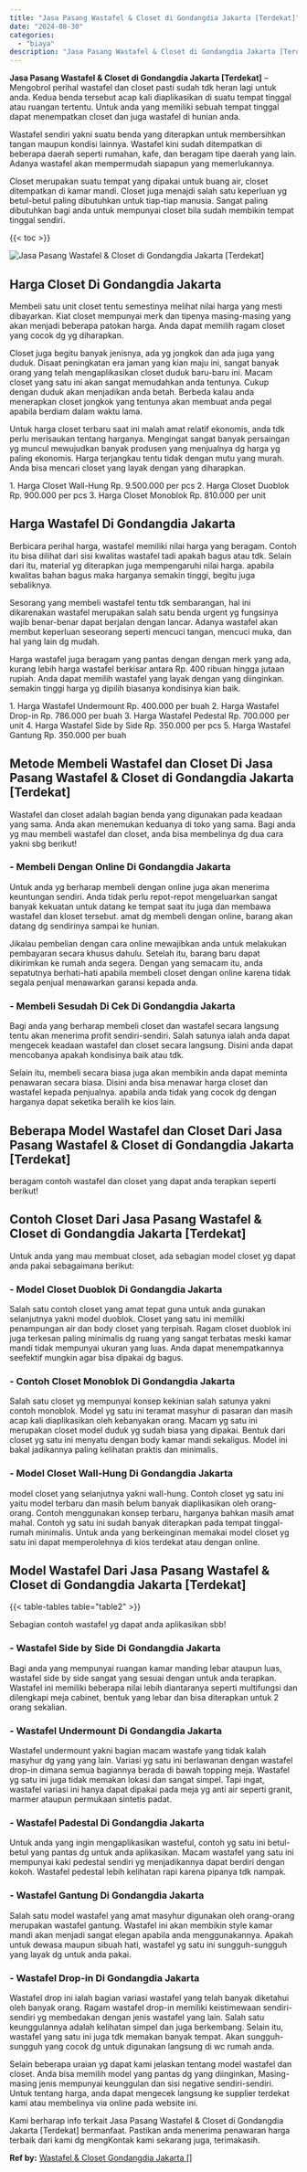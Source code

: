 ```yaml
---
title: "Jasa Pasang Wastafel & Closet di Gondangdia Jakarta [Terdekat]"
date: "2024-08-30"
categories: 
  - "biaya"
description: "Jasa Pasang Wastafel & Closet di Gondangdia Jakarta [Terdekat]. Kami berharap info terkait Jasa Pasang Wastafel & Closet di Gondangdia Jakarta [Terdekat] b..."
---
```


**Jasa Pasang Wastafel & Closet di Gondangdia Jakarta \[Terdekat\]** – Mengobrol perihal wastafel dan closet pasti sudah tdk heran lagi untuk anda. Kedua benda tersebut acap kali diaplikasikan di suatu tempat tinggal atau ruangan tertentu. Untuk anda yang memiliki sebuah tempat tinggal dapat menempatkan closet dan juga wastafel di hunian anda.

Wastafel sendiri yakni suatu benda yang diterapkan untuk membersihkan tangan maupun kondisi lainnya. Wastafel kini sudah ditempatkan di beberapa daerah seperti rumahan, kafe, dan beragam tipe daerah yang lain. Adanya wastafel akan mempermudah siapapun yang memerlukannya.

Closet merupakan suatu tempat yang dipakai untuk buang air, closet ditempatkan di kamar mandi. Closet juga menajdi salah satu keperluan yg betul-betul paling dibutuhkan untuk tiap-tiap manusia. Sangat paling dibutuhkan bagi anda untuk mempunyai closet bila sudah membikin tempat tinggal sendiri.

{{< toc >}}

![Jasa Pasang Wastafel & Closet di Gondangdia Jakarta [Terdekat]](/images/wastafel-closet-murah61.png)

## Harga Closet Di Gondangdia Jakarta

Membeli satu unit closet tentu semestinya melihat nilai harga yang mesti dibayarkan. Kiat closet mempunyai merk dan tipenya masing-masing yang akan menjadi beberapa patokan harga. Anda dapat memilih ragam closet yang cocok dg yg diharapkan.

Closet juga begitu banyak jenisnya, ada yg jongkok dan ada juga yang duduk. Disaat peningkatan era jaman yang kian maju ini, sangat banyak orang yang telah mengaplikasikan closet duduk baru-baru ini. Macam closet yang satu ini akan sangat memudahkan anda tentunya. Cukup dengan duduk akan menjadikan anda betah. Berbeda kalau anda menerapkan closet jongkok yang tentunya akan membuat anda pegal apabila berdiam dalam waktu lama.

Untuk harga closet terbaru saat ini malah amat relatif ekonomis, anda tdk perlu merisaukan tentang harganya. Mengingat sangat banyak persaingan yg muncul mewujudkan banyak produsen yang menjualnya dg harga yg paling ekonomis. Harga terjangkau tentu tidak dengan mutu yang murah. Anda bisa mencari closet yang layak dengan yang diharapkan.

1\. Harga Closet Wall-Hung Rp. 9.500.000 per pcs 2. Harga Closet Duoblok Rp. 900.000 per pcs 3. Harga Closet Monoblok Rp. 810.000 per unit

## Harga Wastafel Di Gondangdia Jakarta

Berbicara perihal harga, wastafel memiliki nilai harga yang beragam. Contoh itu bisa dilihat dari sisi kwalitas wastafel tadi apakah bagus atau tdk. Selain dari itu, material yg diterapkan juga mempengaruhi nilai harga. apabila kwalitas bahan bagus maka harganya semakin tinggi, begitu juga sebaliknya.

Sesorang yang membeli wastafel tentu tdk sembarangan, hal ini dikarenakan wastafel merupakan salah satu benda urgent yg fungsinya wajib benar-benar dapat berjalan dengan lancar. Adanya wastafel akan membut keperluan seseorang seperti mencuci tangan, mencuci muka, dan hal yang lain dg mudah.

Harga wastafel juga beragam yang pantas dengan dengan merk yang ada, kurang lebih harga wastafel berkisar antara Rp. 400 ribuan hingga jutaan rupiah. Anda dapat memilih wastafel yang layak dengan yang diinginkan. semakin tinggi harga yg dipilih biasanya kondisinya kian baik.

1\. Harga Wastafel Undermount Rp. 400.000 per buah 2. Harga Wastafel Drop-in Rp. 786.000 per buah 3. Harga Wastafel Pedestal Rp. 700.000 per unit 4. Harga Wastafel Side by Side Rp. 350.000 per pcs 5. Harga Wastafel Gantung Rp. 350.000 per buah

## Metode Membeli Wastafel dan Closet Di Jasa Pasang Wastafel & Closet di Gondangdia Jakarta \[Terdekat\]

Wastafel dan closet adalah bagian benda yang digunakan pada keadaan yang sama. Anda akan menemukan keduanya di toko yang sama. Bagi anda yg mau membeli wastafel dan closet, anda bisa membelinya dg dua cara yakni sbg berikut!

### \- Membeli Dengan Online Di Gondangdia Jakarta

Untuk anda yg berharap membeli dengan online juga akan menerima keuntungan sendiri. Anda tidak perlu repot-repot mengeluarkan sangat banyak kekuatan untuk datang ke tempat saat itu juga dan membawa wastafel dan kloset tersebut. amat dg membeli dengan online, barang akan datang dg sendirinya sampai ke hunian.

Jikalau pembelian dengan cara online mewajibkan anda untuk melakukan pembayaran secara khusus dahulu. Setelah itu, barang baru dapat dikirimkan ke rumah anda segera. Dengan yang semacam itu, anda sepatutnya berhati-hati apabila membeli closet dengan online karena tidak segala penjual menawarkan garansi kepada anda.

### \- Membeli Sesudah Di Cek Di Gondangdia Jakarta

Bagi anda yang berharap membeli closet dan wastafel secara langsung tentu akan menerima profit sendiri-sendiri. Salah satunya ialah anda dapat mengecek keadaan wastafel dan closet secara langsung. Disini anda dapat mencobanya apakah kondisinya baik atau tdk.

Selain itu, membeli secara biasa juga akan membikin anda dapat meminta penawaran secara biasa. Disini anda bisa menawar harga closet dan wastafel kepada penjualnya. apabila anda tidak yang cocok dg dengan harganya dapat seketika beralih ke kios lain.

## Beberapa Model Wastafel dan Closet Dari Jasa Pasang Wastafel & Closet di Gondangdia Jakarta \[Terdekat\]

beragam contoh wastafel dan closet yang dapat anda terapkan seperti berikut!

## Contoh Closet Dari Jasa Pasang Wastafel & Closet di Gondangdia Jakarta \[Terdekat\]

Untuk anda yang mau membuat closet, ada sebagian model closet yg dapat anda pakai sebagaimana berikut:

### \- Model Closet Duoblok Di Gondangdia Jakarta

Salah satu contoh closet yang amat tepat guna untuk anda gunakan selanjutnya yakni model duoblok. Closet yang satu ini memiliki penampungan air dan body closet yang terpisah. Ragam closet duoblok ini juga terkesan paling minimalis dg ruang yang sangat terbatas meski kamar mandi tidak mempunyai ukuran yang luas. Anda dapat menempatkannya seefektif mungkin agar bisa dipakai dg bagus.

### \- Contoh Closet Monoblok Di Gondangdia Jakarta

Salah satu closet yg mempunyai konsep kekinian salah satunya yakni contoh monoblok. Model yg satu ini teramat masyhur di pasaran dan masih acap kali diaplikasikan oleh kebanyakan orang. Macam yg satu ini merupakan closet model duduk yg sudah biasa yang dipakai. Bentuk dari closet yg satu ini menyatu dengan body kamar mandi sekaligus. Model ini bakal jadikannya paling kelihatan praktis dan minimalis.

### \- Model Closet Wall-Hung Di Gondangdia Jakarta

model closet yang selanjutnya yakni wall-hung. Contoh closet yg satu ini yaitu model terbaru dan masih belum banyak diaplikasikan oleh orang-orang. Contoh menggunakan konsep terbaru, harganya bahkan masih amat mahal. Contoh yg satu ini sudah banyak diterapkan pada tempat tinggal-rumah minimalis. Untuk anda yang berkeinginan memakai model closet yg satu ini dapat memperolehnya di kios terdekat atau dengan online.

## Model Wastafel Dari Jasa Pasang Wastafel & Closet di Gondangdia Jakarta \[Terdekat\]

{{< table-tables table="table2" >}}

Sebagian contoh wastafel yg dapat anda aplikasikan sbb!

### \- Wastafel Side by Side Di Gondangdia Jakarta

Bagi anda yang mempunyai ruangan kamar manding lebar ataupun luas, wastafel side by side sangat yang sesuai dengan untuk anda terapkan. Wastafel ini memiliki beberapa nilai lebih diantaranya seperti multifungsi dan dilengkapi meja cabinet, bentuk yang lebar dan bisa diterapkan untuk 2 orang sekalian.

### \- Wastafel Undermount Di Gondangdia Jakarta

Wastafel undermount yakni bagian macam wastafe yang tidak kalah masyhur dg yang yang lain. Variasi yg satu ini berlawanan dengan wastafel drop-in dimana semua bagiannya berada di bawah topping meja. Wastafel yg satu ini juga tidak memakan lokasi dan sangat simpel. Tapi ingat, wastafel variasi ini hanya dapat dipakai pada meja yg anti air seperti granit, marmer ataupun permukaan sintetis padat.

### \- Wastafel Padestal Di Gondangdia Jakarta

Untuk anda yang ingin mengaplikasikan wasteful, contoh yg satu ini betul-betul yang pantas dg untuk anda aplikasikan. Macam wastafel yang satu ini mempunyai kaki pedestal sendiri yg menjadikannya dapat berdiri dengan kokoh. Wastafel pedestal lebih kelihatan rapi karena pipanya tdk nampak.

### \- Wastafel Gantung Di Gondangdia Jakarta

Salah satu model wastafel yang amat masyhur digunakan oleh orang-orang merupakan wastafel gantung. Wastafel ini akan membikin style kamar mandi akan menjadi sangat elegan apabila anda menggunakannya. Apakah untuk dewasa maupun sibuah hati, wastafel yg satu ini sungguh-sungguh yang layak dg untuk anda pakai.

### \- Wastafel Drop-in Di Gondangdia Jakarta

Wastafel drop ini ialah bagian variasi wastafel yang telah banyak diketahui oleh banyak orang. Ragam wastafel drop-in memiliki keistimewaan sendiri-sendiri yg membedakan dengan jenis wastafel yang lain. Salah satu keunggulannya adalah kelihatan simpel dan juga berkembang. Selain itu, wastafel yang satu ini juga tdk memakan banyak tempat. Akan sungguh-sungguh yang cocok dg untuk digunakan langsung di wc rumah anda.

Selain beberapa uraian yg dapat kami jelaskan tentang model wastafel dan closet. Anda bisa memilih model yang pantas dg yang diinginkan, Masing-masing jenis mempunyai keunggulan dan sisi negative sendiri-sendiri. Untuk tentang harga, anda dapat mengecek langsung ke supplier terdekat kami atau membelinya via online pada website ini.

Kami berharap info terkait Jasa Pasang Wastafel & Closet di Gondangdia Jakarta \[Terdekat\] bermanfaat. Pastikan anda menerima penawaran harga terbaik dari kami dg mengKontak kami sekarang juga, terimakasih.

**Ref by:** [Wastafel & Closet Gondangdia Jakarta []](https://id.wikipedia.org/wiki/Wastafel)
